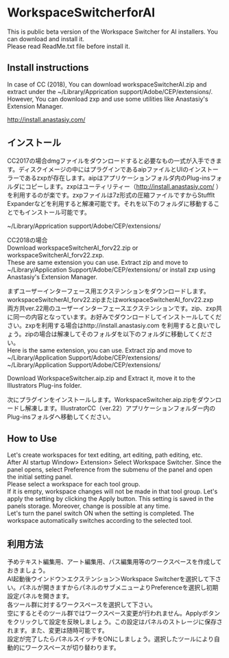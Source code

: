 # WorkspaceSwitcherforAI
This is public beta version of the Workspace Switcher for AI installers. You can download and install it.  
Please read ReadMe.txt file before install it.  

## Install instructions
In case of CC (2018), You can download workspaceSwitcherAI.zip and extract under the ~/Library/Apprication support/Adobe/CEP/extensions/.  
However, You can download zxp and use some utilities like Anastasiy's Extension Manager.

http://install.anastasiy.com/


## インストール
CC2017の場合dmgファイルをダウンロードすると必要なもの一式が入手できます。ディスクイメージの中にはプラグインであるaipファイルとUIのインストーラーであるzxpが存在します。aipはアプリケーションフォルダ内のPlug-insフォルダにコピーします。zxpはユーティリティー（http://install.anastasiy.com/ ）を利用するのが楽です。zxpファイルは7z形式の圧縮ファイルですからStuffIt Expanderなどを利用すると解凍可能です。それを以下のフォルダに移動することでもインストール可能です。  

~/Library/Apprication support/Adobe/CEP/extensions/

CC2018の場合  
Download workspaceSwitcherAI_forv22.zip or workspaceSwitcherAI_forv22.zxp.  
These are same extension you can use. Extract zip and move to ~/Library/Application Support/Adobe/CEP/extensions/
or install zxp using Anastasiy's Extension Manager.  

まずユーザーインターフェース用エクステンションをダウンロードします。  
workspaceSwitcherAI_forv22.zipまたはworkspaceSwitcherAI_forv22.zxp  
両方共ver.22用のユーザーインターフェースエクステンションです。zip、zxp共に同一の内容となっています。お好みでダウンロードしてインストールしてください。zxpを利用する場合はhttp://install.anastasiy.com を利用すると良いでしょう。zipの場合は解凍してそのフォルダを以下のフォルダに移動してください。  
Here is the same extension, you can use. Extract zip and move to ~/Library/Application Support/Adobe/CEP/extensions/  
~/Library/Application Support/Adobe/CEP/extensions/  

Download WorkspaceSwitcher.aip.zip and Extract it, move it to the Illustrators Plug-ins folder.  

次にプラグインをインストールします。WorkspaceSwitcher.aip.zipをダウンロードし解凍します。IllustratorCC（ver.22）アプリケーションフォルダー内のPlug-insフォルダへ移動してください。


## How to Use
Let's create workspaces for text editing, art editing, path editing, etc.  
After AI startup Window> Extension> Select Workspace Switcher. Since the panel opens, select Preference from the submenu of the panel and open the initial setting panel.  
Please select a workspace for each tool group.  
If it is empty, workspace changes will not be made in that tool group. Let's apply the setting by clicking the Apply button. This setting is saved in the panels storage. Moreover, change is possible at any time.  
Let's turn the panel switch ON when the setting is completed. The workspace automatically switches according to the selected tool.

## 利用方法
予めテキスト編集用、アート編集用、パス編集用等のワークスペースを作成しておきましょう。  
AI起動後ウインドウ＞エクステンション＞Workspace Switcherを選択して下さい。パネルが開きますからパネルのサブメニューよりPreferenceを選択し初期設定パネルを開きます。  
各ツール群に対するワークスペースを選択して下さい。  
空にするとそのツール群ではワークスペース変更が行われません。Applyボタンをクリックして設定を反映しましょう。この設定はパネルのストレージに保存されます。また、変更は随時可能です。  
設定が完了したらパネルスイッチをONにしましょう。選択したツールにより自動的にワークスペースが切り替わります。
